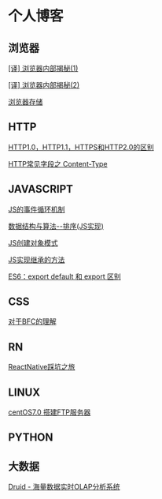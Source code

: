 # 个人博客
## 浏览器
[[译] 浏览器内部揭秘(1)](https://github.com/ZYuMing/Blog/issues/13)

[[译] 浏览器内部揭秘(2)](https://github.com/ZYuMing/Blog/issues/14)

[浏览器存储](https://github.com/ZYuMing/Blog/issues/9)

## HTTP
[HTTP1.0，HTTP1.1，HTTPS和HTTP2.0的区别](https://github.com/ZYuMing/Blog/issues/8)

[HTTP常见字段之 Content-Type](https://github.com/ZYuMing/Blog/issues/11)

## JAVASCRIPT
[JS的事件循环机制](https://github.com/ZYuMing/Blog/issues/12)

[数据结构与算法--排序(JS实现)](https://github.com/ZYuMing/Blog/issues/4)

[JS创建对象模式](https://github.com/ZYuMing/Blog/issues/3)

[JS实现继承的方法](https://github.com/ZYuMing/Blog/issues/7)

[ES6：export default 和 export 区别](https://github.com/ZYuMing/Blog/issues/6)

## CSS
[对于BFC的理解](https://github.com/ZYuMing/Blog/issues/2)

## RN
[ReactNative踩坑之旅](https://github.com/ZYuMing/Blog/issues/5)

## LINUX
[centOS7.0 搭建FTP服务器](https://github.com/ZYuMing/Blog/issues/1)

## PYTHON

## 大数据
[Druid - 海量数据实时OLAP分析系统](https://github.com/ZYuMing/Blog/issues/10)

